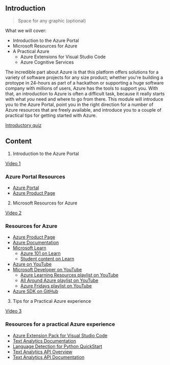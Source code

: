 ## Introduction

> Space for any graphic (optional)

What we will cover: 

- Introduction to the Azure Portal
- Microsoft Resources for Azure
- A Practical Azure 
  - Azure Extensions for Visual Studio Code
  - Azure Cognitive Services

The incredible part about Azure is that this platform offers solutions for a variety of software projects for any size product; whether you're building a protoype in 24-hours as part of a hackathon or supporting a huge software company with millions of users, Azure has the tools to support you. With that, an introduction to Azure is often a difficult task, because it really starts with what *you* need and where to go from there. This module will introduce you to the Azure Portal, point you in the right direction for a number of Azure resources that are freely available, and introduce you to a couple of practical tips for getting started with Azure.

[Introductory quiz](https://zealous-pebble-06ae2440f.azurestaticapps.net)

## Content

1. Introduction to the Azure Portal

[Video 1](https://microsoft.sharepoint.com/:v:/t/LearnwithDrG/EbjwBvSwHN1Bp7tZaBtvaygBs8CZHnruLAj_LdvYyk4VKw?e=NxDa0o)

### Azure Portal Resources
- [Azure Portal](https://portal.azure.com)
- [Azure Product Page](https://azure.microsoft.com/)

2. Microsoft Resources for Azure

[Video 2](https://microsoft.sharepoint.com/:v:/t/LearnwithDrG/EVpE4MF8QhdJvFpciq7ZMX0BJolyv7zjGD1FSFBMltWyFg?e=tNeeWi)

### Resources for Azure
- [Azure Product Page](https://azure.microsoft.com/)
- [Azure Documentation](https://docs.microsoft.com/azure/?product=featured)
- [Microsoft Learn](https://docs.microsoft.com/learn)
  - [Azure 101 on Learn](https://docs.microsoft.com/users/drguthals/collections/p3r7b4k000jnr4)
  - [Student content on Learn](https://docs.microsoft.com/en-us/learn/roles/student)
- [Azure on YouTube](https://www.youtube.com/c/MicrosoftAzure/featured)
- [Microsoft Developer on YouTube](https://www.youtube.com/c/MicrosoftDeveloper)
  - [Azure Learning Resources playlist on YouTube](https://www.youtube.com/playlist?list=PLlrxD0HtieHi7sdSMEoJStuwQodt76QEk)
  - [All Around Azure playlist on YouTube](https://www.youtube.com/playlist?list=PLlrxD0HtieHgh_12B8GH1-dQ6s13sEEwt)
  - [Azure Fridays playlist on YouTube](https://www.youtube.com/playlist?list=PLLasX02E8BPDT2Z2pdCHNCkENpcQWy5n6)
- [Azure SDK on GitHub](https://github.com/azure/azure-sdk)

3. Tips for a Practical Azure experience

[Video 3](https://microsoft.sharepoint.com/:v:/t/LearnwithDrG/EdmESL99BJNJmoO8j8YVajcBLt4WmOKsJx3ucYyhxd1t4g?e=ITgzdm)

### Resources for a practical Azure experience
- [Azure Extension Pack for Visual Studio Code](https://marketplace.visualstudio.com/items?itemName=ms-vscode.vscode-azureextensionpack#:~:text=%20Azure%20Extension%20Pack%20%201%20Functions%20%28Serverless,deploy%2C%20and%20debug%20your%20IoT%20Edge...%20More%20)
- [Text Analytics Documentation](https://docs.microsoft.com/azure/cognitive-services/text-analytics/)
- [Language Detection for Python QuickStart](https://docs.microsoft.com/azure/cognitive-services/text-analytics/quickstarts/client-libraries-rest-api?pivots=programming-language-python&tabs=version-3-2#language-detection)
- [Text Analytics API Overview](https://docs.microsoft.com/azure/cognitive-services/text-analytics/overview)
- [Text Analytics API Documentation](https://westus2.dev.cognitive.microsoft.com/docs/services/TextAnalytics-v3-1/operations/Languages)
